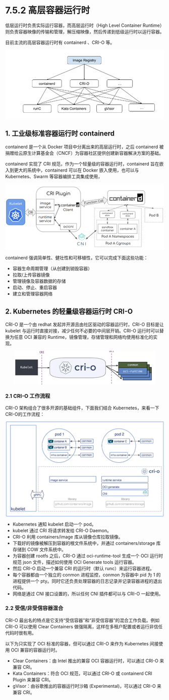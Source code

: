 # 7.5.2 高层容器运行时

低层运行时负责实际运行容器，而高层运行时（High Level Container Runtime）则负责容器映像的传输和管理，解压缩映像，然后传递到低级运行时以运行容器。

目前主流的高层容器运行时有 containerd 、CRI-O 等。

<div  align="center">
	<img src="../assets/runtime.png" width = "550"  align=center />
</div>

## 1. 工业级标准容器运行时 containerd

containerd 是一个从 Docker 项目中分离出来的高层运行时，之后 containerd 被捐赠给云原生计算基金会（CNCF）为容器社区提供创建新容器解决方案的基础。

containerd 实现了 CRI 规范，作为一个轻量级的容器运行时，containerd 旨在嵌入到更大的系统中，containerd 可以在 Docker 嵌入使用，也可以与 Kubernetes、Swarm 等容器编排工具集成使用，

<div  align="center">
	<img src="../assets/containerd-cri-plugin.png" width = "600"  align=center />
</div>


containerd 强调简单性、健壮性和可移植性，它可以完成下面这些功能：

- 容器生命周期管理（从创建到销毁容器）
- 拉取/上传容器镜像
- 管理镜像及容器数据的存储
- 启动、停止、重启容器
- 建立和管理容器网络

## 2. Kubernetes 的轻量级容器运行时 CRI-O

CRI-O 是一个由 redhat 发起并开源且由社区驱动的容器运行时，CRI-O 目标是让 kubelet 与运行时直接对接，减少任何不必要的中间层开销。CRI-O 运行时可以替换为任意 OCI 兼容的 Runtime，镜像管理，存储管理和网络均使用标准化的实现。

<div  align="center">
	<img src="../assets/k8s-cri-o.png" width = "450"  align=center />
</div>


### 2.1 CRI-O 工作流程

CRI-O 架构组合了很多开源的基础组件，下面我们结合 Kubernetes，来看一下CRI-O的工作流程：

<div  align="center">
	<img src="../assets/cri-o.png" width = "500"  align=center />
</div>

- Kubernetes 通知 kubelet 启动一个 pod。
- kubelet 通过 CRI 将请求转发给 CRI-O Daemon。
- CRI-O 利用 containers/image 库从镜像仓库拉取镜像。
- 下载好的镜像被解压到容器的根文件系统中，并通过 containers/storage 库存储到 COW 文件系统中。
- 为容器创建 rootfs 之后，CRI-O 通过 oci-runtime-tool 生成一个 OCI 运行时规范 json 文件，描述如何使用 OCI Generate tools 运行容器。
- 然后 CRI-O 启动一个兼容 CRI 的运行时（默认 runc）来运行容器进程。
- 每个容器都由一个独立的 conmon 进程监控，conmon 为容器中 pid 为 1 的进程提供一个 pty。同时它还负责处理容器的日志记录并记录容器进程的退出代码。
- 网络是通过 CNI 接口设置的，所以任何 CNI 插件都可以与 CRI-O 一起使用。

### 2.2 受信/非受信容器混合

CRI-O 最出名的特点是它支持“受信容器”和“非受信容器”的混合工作负载。例如 CRI-O 可以使用 Clear Containers 做强隔离，这样在多租户配置或者运行非信任代码时很有用。

以下为只实现了 OCI 标准的容器，但可以通过 CRI-O 来作为 Kubernetes 间接使用 OCI 兼容的容器运行时。

- Clear Containers：由 Intel 推出的兼容 OCI 容器运行时，可以通过 CRI-O 来兼容 CRI。
- Kata Containers：符合 OCI 规范，可以通过 CRI-O 或 containerd CRI Plugin 来兼容 CRI。
- gVisor：由谷歌推出的容器运行时沙箱 (Experimental)，可以通过 CRI-O 来兼容 CRI。
